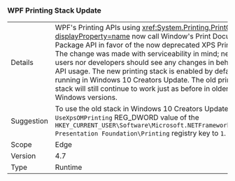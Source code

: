 ### WPF Printing Stack Update

|   |   |
|---|---|
|Details|WPF's Printing APIs using <xref:System.Printing.PrintQueue?displayProperty=name> now call Window's Print Document Package API in favor of the now deprecated XPS Print API. The change was made with serviceability in mind; neither users nor developers should see any changes in behavior or API usage. The new printing stack is enabled by default when running in Windows 10 Creators Update. The old printing stack will still continue to work just as before in older Windows versions.|
|Suggestion|To use the old stack in Windows 10 Creators Update, set the <code>UseXpsOMPrinting</code> REG_DWORD value of the <code>HKEY_CURRENT_USER\Software\Microsoft\.NETFramework\Windows Presentation Foundation\Printing</code> registry key to <code>1</code>.|
|Scope|Edge|
|Version|4.7|
|Type|Runtime|

